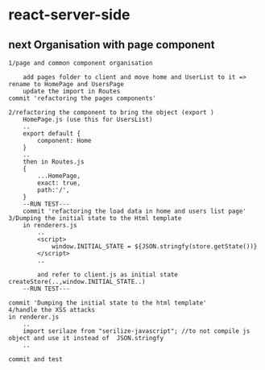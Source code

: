 # react-server-side

## next Organisation with page component

    1/page and common component organisation

        add pages folder to client and move home and UserList to it => rename to HomePage and UsersPage
        update the import in Routes
    commit 'refactoring the pages components'

    2/refactoring the component to bring the object (export )
        HomePage.js (use this for UsersList)
        ..
        export default {
            component: Home
        }
        ..
        then in Routes.js
        {
            ...HomePage,
            exact: true,
            path:'/',
        }
        --RUN TEST---
        commit 'refactoring the load data in home and users list page'
    3/Dumping the initial state to the Html template
        in renderers.js
            ..
            <script>
                window.INITIAL_STATE = ${JSON.stringfy(store.getState())}
            </script>
            ..

            and refer to client.js as initial state createStore(..,window.INITIAL_STATE..)
        --RUN TEST---

    commit 'Dumping the initial state to the html template'
    4/handle the XSS attacks
    in renderer.js
        ..
        import serilaze from "serilize-javascript"; //to not compile js object and use it instead of  JSON.stringfy
        ..

    commit and test
